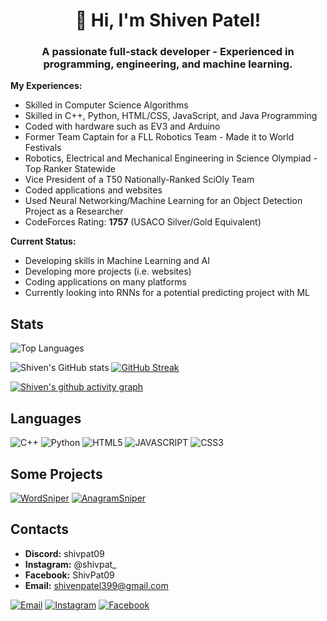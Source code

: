 <h1 align="center">👋 Hi, I'm Shiven Patel!</h1>
<h3 align="center">A passionate full-stack developer - Experienced in programming, engineering, and machine learning.</h3>


<!--- 
Change the pixels back to 345 once the stats widgets stop working again
--->

**My Experiences:**
- Skilled in Computer Science Algorithms
- Skilled in C++, Python, HTML/CSS, JavaScript, and Java Programming
- Coded with hardware such as EV3 and Arduino
- Former Team Captain for a FLL Robotics Team - Made it to World Festivals
- Robotics, Electrical and Mechanical Engineering in Science Olympiad - Top Ranker Statewide
- Vice President of a T50 Nationally-Ranked SciOly Team
- Coded applications and websites
- Used Neural Networking/Machine Learning for an Object Detection Project as a Researcher
- CodeForces Rating: **1757** (USACO Silver/Gold Equivalent)

**Current Status:**
- Developing skills in Machine Learning and AI
- Developing more projects (i.e. websites)
- Coding applications on many platforms
- Currently looking into RNNs for a potential predicting project with ML

## Stats

![Top Languages](https://github-readme-stats.vercel.app/api/top-langs/?username=shivenpatel399&theme=chartreuse-dark&layout=compact)

![Shiven's GitHub stats](https://github-readme-stats.vercel.app/api?username=shivenpatel399&theme=chartreuse-dark&show_icons=true)
[![GitHub Streak](https://streak-stats.demolab.com/?user=shivenpatel399&theme=chartreuse-dark)](https://git.io/streak-stats)

[![Shiven's github activity graph](https://github-readme-activity-graph.vercel.app/graph?username=shivenpatel399&theme=chartreuse-dark)](https://github.com/shivenpatel399/)


## Languages

![C++](https://img.shields.io/badge/c++-%2300599C.svg?style=for-the-badge&logo=c%2B%2B&logoColor=white)
![Python](https://img.shields.io/badge/python-3670A0?style=for-the-badge&logo=python&logoColor=ffdd54)
![HTML5](https://img.shields.io/badge/HTML5-E34F26?style=for-the-badge&logo=html5&logoColor=white)
![JAVASCRIPT](https://img.shields.io/badge/JavaScript-F7DF1E?style=for-the-badge&logo=javascript&logoColor=black)
![CSS3](https://img.shields.io/badge/CSS3-1572B6?style=for-the-badge&logo=css3&logoColor=white)



## Some Projects

[![WordSniper](https://github-readme-stats.vercel.app/api/pin/?username=shivenpatel399&repo=WordSniper&theme=chartreuse-dark&show_icons=true)](https://github.com/shivenpatel399/WordSniper)
[![AnagramSniper](https://github-readme-stats.vercel.app/api/pin/?username=shivenpatel399&repo=AnagramSniper&theme=chartreuse-dark&show_icons=true)](https://github.com/shivenpatel399/anagramsniper)


## Contacts

- **Discord:** shivpat09
- **Instagram:** @shivpat_
- **Facebook:** ShivPat09
- **Email:** shivenpatel399@gmail.com

[![Email](https://img.shields.io/badge/Gmail-%230077B5.svg?logo=gmail&logoColor=white)](mailto:shivenpatel399@gmail.com)
[![Instagram](https://img.shields.io/badge/Instagram-%23FF4500.svg?logo=Instagram&logoColor=white)](https://www.instagram.com/shivpat09/)
[![Facebook](https://img.shields.io/badge/-Facebook-FE7A16?logo=Facebook&logoColor=white)](https://www.facebook.com/ShivPat09/)


<!---
shivenpatel399/shivenpatel399 is a ✨ special ✨ repository because its `README.md` (this file) appears on your GitHub profile.
You can click the Preview link to take a look at your changes.
--->
